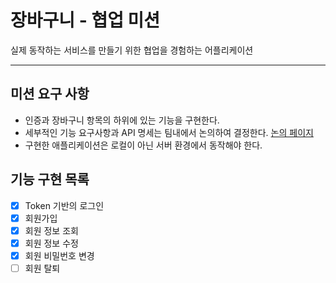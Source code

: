# 장바구니 - 협업 미션

실제 동작하는 서비스를 만들기 위한 협업을 경험하는 어플리케이션

---

## 미션 요구 사항
- 인증과 장바구니 항목의 하위에 있는 기능을 구현한다.
- 세부적인 기능 요구사항과 API 명세는 팀내에서 논의하여 결정한다.
    [논의 페이지](https://www.notion.so/14f9c6f9ad0a4bbaaec0a2edad091b0b)
- 구현한 애플리케이션은 로컬이 아닌 서버 환경에서 동작해야 한다.

## 기능 구현 목록
- [x] Token 기반의 로그인
- [x] 회원가입
- [x] 회원 정보 조회
- [x] 회원 정보 수정
- [x] 회원 비밀번호 변경
- [ ] 회원 탈퇴

